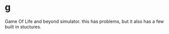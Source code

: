 # g
Game Of Life and beyond simulator.
this has problems, but it also has a few built in stuctures.
